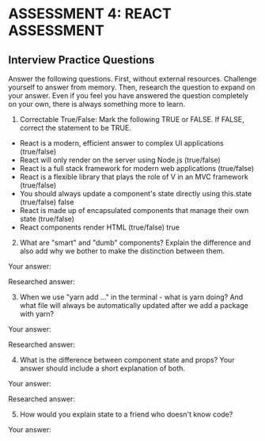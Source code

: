 # ASSESSMENT 4: REACT ASSESSMENT
## Interview Practice Questions

Answer the following questions. First, without external resources. Challenge yourself to answer from memory. Then, research the question to expand on your answer. Even if you feel you have answered the question completely on your own, there is always something more to learn.  

1. Correctable True/False: Mark the following TRUE or FALSE. If FALSE, correct the statement to be TRUE.

- React is a modern, efficient answer to complex UI applications (true/false)
- React will only render on the server using Node.js (true/false)
- React is a full stack framework for modern web applications (true/false)
- React is a flexible library that plays the role of V in an MVC framework (true/false)
- You should always update a component's state directly using this.state (true/false) false
- React is made up of encapsulated components that manage their own state (true/false)
- React components render HTML (true/false) true


2. What are "smart" and "dumb" components? Explain the difference and also add why we bother to make the distinction between them.

  Your answer:

  Researched answer:



3. When we use "yarn add ..." in the terminal - what is yarn doing? And what file will always be automatically updated after we add a package with yarn?

  Your answer:

  Researched answer:



4. What is the difference between component state and props? Your answer should include a short explanation of both.

  Your answer:

  Researched answer:



5. How would you explain state to a friend who doesn't know code?

  Your answer:
